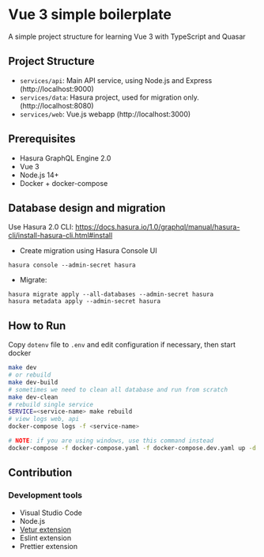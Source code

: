# Vue 3 simple boilerplate

A simple project structure for learning Vue 3 with TypeScript and Quasar

## Project Structure

- `services/api`: Main API service, using Node.js and Express (http://localhost:9000)
- `services/data`: Hasura project, used for migration only. (http://localhost:8080)
- `services/web`: Vue.js webapp (http://localhost:3000)

## Prerequisites

- Hasura GraphQL Engine 2.0
- Vue 3
- Node.js 14+
- Docker + docker-compose

## Database design and migration

Use Hasura 2.0 CLI: https://docs.hasura.io/1.0/graphql/manual/hasura-cli/install-hasura-cli.html#install

- Create migration using Hasura Console UI

```
hasura console --admin-secret hasura
```

- Migrate: 

```
hasura migrate apply --all-databases --admin-secret hasura
hasura metadata apply --admin-secret hasura
```

## How to Run

Copy `dotenv` file to `.env` and edit configuration if necessary, then start docker

```sh
make dev
# or rebuild 
make dev-build
# sometimes we need to clean all database and run from scratch 
make dev-clean
# rebuild single service
SERVICE=<service-name> make rebuild
# view logs web, api 
docker-compose logs -f <service-name> 

# NOTE: if you are using windows, use this command instead
docker-compose -f docker-compose.yaml -f docker-compose.dev.yaml up -d 
```

## Contribution

### Development tools

- Visual Studio Code
- Node.js 
- [Vetur extension](https://vuejs.github.io/vetur/guide/)
- Eslint extension
- Prettier extension